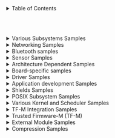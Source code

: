 <details>
<summary>Table of Contents</summary>
- [Various Subsystems Samples](#various-subsystems-samples)
  - [Controller Area Network (CAN) Bus Samples](#controller-area-network-can-bus-samples)
  - [Console Samples](#console-samples)
  - [C++ Samples](#c-samples)
  - [Debug Samples](#debug-samples)
  - [Display Samples](#display-samples)
  - [FS Samples](#fs-samples)
  - [IPC Samples](#ipc-samples)
  - [Logging Sample](#logging-sample)
  - [Management Samples](#management-samples)
  - [Modbus Samples](#modbus-samples)
  - [NVS: Non-Volatile Storage](#nvs-non-volatile-storage)
  - [Portability Samples](#portability-samples)
  - [Settings sample](#settings-sample)
  - [Shell System Samples](#shell-system-samples)
  - [Task Watchdog Sample](#task-watchdog-sample)
  - [USB Samples](#usb-samples)
  - [Video Samples](#video-samples)
- [Networking Samples](#networking-samples)
  - [Network Packet Capture](#network-packet-capture)
  - [Civetweb sample](#civetweb-sample)
  - [Civetweb WebSocket Server sample](#civetweb-websocket-server-sample)
  - [Google IOT MQTT Sample](#google-iot-mqtt-sample)
  - [MQTT Azure Sample](#mqtt-azure-sample)
  - [TagoIO IoT Cloud HTTP Sample](#tagoio-iot-cloud-http-sample)
  - [Sample DHCPv4 client application](#sample-dhcpv4-client-application)
  - [DNS Resolve Application](#dns-resolve-application)
  - [DSA Sample Application](#dsa-sample-application)
  - [Native Posix Ethernet](#native-posix-ethernet)
  - [gPTP Sample Application](#gptp-sample-application)
  - [Generic GSM Modem Sample](#generic-gsm-modem-sample)
  - [IPv4 autoconf client application](#ipv4-autoconf-client-application)
  - [LLDP Sample Application](#lldp-sample-application)
  - [LwM2M client](#lwm2m-client)
  - [mDNS Responder Application](#mdns-responder-application)
  - [MQTT Publisher](#mqtt-publisher)
  - [OpenThread Co-Processor](#openthread-co-processor)
  - [Promiscuous Mode Sample Application](#promiscuous-mode-sample-application)
  - [Socket Big HTTP Download Example](#socket-big-http-download-example)
  - [Socket CAN](#socket-can)
  - [CoAP client](#coap-client)
  - [CoAP Server](#coap-server)
  - [Socket Dumb HTTP Server](#socket-dumb-http-server)
  - [Socket Multithreaded Dumb HTTP Server](#socket-multithreaded-dumb-http-server)
  - [Socket Echo Server](#socket-echo-server)
  - [Asynchronous Socket Echo Server](#asynchronous-socket-echo-server)
  - [Asynchronous Socket Echo Server Using select()](#asynchronous-socket-echo-server-using-select)
  - [Socket Echo Client](#socket-echo-client)
  - [Socket Echo Server](#socket-echo-server-1)
  - [Socket HTTP Client](#socket-http-client)
  - [Socket HTTP GET Example](#socket-http-get-example)
  - [Network Management Socket](#network-management-socket)
  - [Packet socket sample](#packet-socket-sample)
  - [SNTP client sample](#sntp-client-sample)
  - [Socketpair Example](#socketpair-example)
  - [TCP Sample for TTCN-3 based Sanity Check](#tcp-sample-for-ttcn-3-based-sanity-check)
  - [SO_TXTIME sample](#so_txtime-sample)
  - [Socket Websocket Client](#socket-websocket-client)
  - [Network Statistics Sample Application](#network-statistics-sample-application)
  - [Syslog net Application](#syslog-net-application)
  - [Sample TELNET console application](#sample-telnet-console-application)
  - [Virtual Network Interface Application](#virtual-network-interface-application)
  - [Virtual LAN Sample Application](#virtual-lan-sample-application)
  - [Wi-Fi sample](#wi-fi-sample)
  - [802.15.4 “serial-radio” sample](#802154-serial-radio-sample)
  - [wpanusb sample](#wpanusb-sample)
  - [zperf: Network Traffic Generator](#zperf-network-traffic-generator)
- [Bluetooth samples](#bluetooth-samples)
  - [Bluetooth: Beacon](#bluetooth-beacon)
  - [Bluetooth: Central](#bluetooth-central)
  - [Bluetooth: Central / Heart-rate Monitor](#bluetooth-central--heart-rate-monitor)
  - [Bluetooth: Central / Health Thermometer sensor](#bluetooth-central--health-thermometer-sensor)
  - [Bluetooth: Central ISO](#bluetooth-central-iso)
  - [Bluetooth: Central Periodic Advertising Sync Transfer (PAST)](#bluetooth-central-periodic-advertising-sync-transfer-past)
  - [Bluetooth: Direction Finding Periodic Advertising Locator](#bluetooth-direction-finding-periodic-advertising-locator)
  - [Bluetooth: Direction Finding Periodic Advertising Beacon](#bluetooth-direction-finding-periodic-advertising-beacon)
  - [Bluetooth: Eddystone](#bluetooth-eddystone)
  - [Bluetooth: Handsfree](#bluetooth-handsfree)
  - [Bluetooth: HCI Power Control](#bluetooth-hci-power-control)
  - [Bluetooth: HCI RPMsg](#bluetooth-hci-rpmsg)
  - [Bluetooth: HCI SPI](#bluetooth-hci-spi)
  - [Bluetooth: HCI UART](#bluetooth-hci-uart)
  - [Bluetooth: HCI USB](#bluetooth-hci-usb)
  - [Bluetooth: HCI H4 over USB](#bluetooth-hci-h4-over-usb)
  - [Bluetooth: iBeacon](#bluetooth-ibeacon)
  - [Bluetooth: IPSP Sample](#bluetooth-ipsp-sample)
  - [Bluetooth: Isochronous Broadcaster](#bluetooth-isochronous-broadcaster)
  - [Bluetooth: Synchronized Receiver](#bluetooth-synchronized-receiver)
  - [Bluetooth: Mesh](#bluetooth-mesh)
  - [Bluetooth: Mesh Demo](#bluetooth-mesh-demo)
  - [Bluetooth: Mesh Provisioner](#bluetooth-mesh-provisioner)
  - [Bluetooth: Periodic Advertising](#bluetooth-periodic-advertising)
  - [Bluetooth: Periodic Advertising Synchronization](#bluetooth-periodic-advertising-synchronization)
  - [Bluetooth: Peripheral](#bluetooth-peripheral)
  - [Bluetooth: Peripheral CSC](#bluetooth-peripheral-csc)
  - [Bluetooth: Peripheral DIS](#bluetooth-peripheral-dis)
  - [Bluetooth: Peripheral ESP](#bluetooth-peripheral-esp)
  - [Bluetooth: Peripheral HIDs](#bluetooth-peripheral-hids)
  - [Bluetooth: Peripheral HR](#bluetooth-peripheral-hr)
  - [Bluetooth: Peripheral HT](#bluetooth-peripheral-ht)
  - [Bluetooth: Peripheral ISO](#bluetooth-peripheral-iso)
  - [Bluetooth: Peripheral OTS](#bluetooth-peripheral-ots)
  - [Bluetooth: Periodic Advertising Synchronization Transfer](#bluetooth-periodic-advertising-synchronization-transfer)
  - [Bluetooth: Peripheral SC-only](#bluetooth-peripheral-sc-only)
  - [Bluetooth: Scan & Advertise](#bluetooth-scan--advertise)
  - [Bluetooth: ST BLE Sensor Demo](#bluetooth-st-ble-sensor-demo)
- [Sensor Samples](#sensor-samples)
  - [ADT7420: High accuracy digital I2C temperature sensor](#adt7420-high-accuracy-digital-i2c-temperature-sensor)
  - [ADXL362: Three Axis Accelerometer](#adxl362-three-axis-accelerometer)
  - [ADXL372: Three Axis High-g I2C/SPI Accelerometer](#adxl372-three-axis-high-g-i2cspi-accelerometer)
  - [AMG88XX Infrared Array Sensor](#amg88xx-infrared-array-sensor)
  - [ams iAQcore Indoor air quality sensor](#ams-iaqcore-indoor-air-quality-sensor)
  - [APDS9960 RGB, Ambient Light, Gesture Sensor](#apds9960-rgb-ambient-light-gesture-sensor)
  - [BME280 Humidity and Pressure Sensor](#bme280-humidity-and-pressure-sensor)
  - [BME680: Integrated environmental sensor](#bme680-integrated-environmental-sensor)
  - [BMI270: 6 axis inertial measurement unit](#bmi270-6-axis-inertial-measurement-unit)
  - [BMM150 Geomagnetic Sensor](#bmm150-geomagnetic-sensor)
  - [BQ274XX Sensor Sample](#bq274xx-sensor-sample)
  - [CCS811 Indoor Air Quality Sensor](#ccs811-indoor-air-quality-sensor)
  - [DHT: Aosong DHT Digital-output Humidity and Temperature Sensor](#dht-aosong-dht-digital-output-humidity-and-temperature-sensor)
  - [DPS310 Temperature and Pressure Sensor](#dps310-temperature-and-pressure-sensor)
  - [ams ens210 Relative Humidity and Temperature Sensor](#ams-ens210-relative-humidity-and-temperature-sensor)
  - [FDC2X1X: Capacitance-to-Digital Converter](#fdc2x1x-capacitance-to-digital-converter)
  - [FXAS21002 Gyroscope Sensor](#fxas21002-gyroscope-sensor)
  - [FXOS8700 Accelerometer/Magnetometer Sensor](#fxos8700-accelerometermagnetometer-sensor)
  - [HTS221: Temperature and Humidity Monitor](#hts221-temperature-and-humidity-monitor)
  - [MPU6050: Invensense Motion Tracking Device](#mpu6050-invensense-motion-tracking-device)
  - [ISL29035: Digital Light Sensor](#isl29035-digital-light-sensor)
  - [LIS2DH: Motion Sensor Monitor](#lis2dh-motion-sensor-monitor)
  - [LPS22HB: Temperature and Humidity Monitor](#lps22hb-temperature-and-humidity-monitor)
  - [LPS22HH: Temperature and Pressure Monitor](#lps22hh-temperature-and-pressure-monitor)
  - [LSM303DLHC: Magnetometer and Accelerometer data Monitor](#lsm303dlhc-magnetometer-and-accelerometer-data-monitor)
  - [LSM6DSL: IMU sensor Monitor](#lsm6dsl-imu-sensor-monitor)
  - [LSM6DSO: IMU Sensor Monitor](#lsm6dso-imu-sensor-monitor)
  - [BMC150 Magnetometer Sample](#bmc150-magnetometer-sample)
  - [MAX17262 Fuel Gauge Sensor](#max17262-fuel-gauge-sensor)
  - [MAX30101 Heart Rate Sensor](#max30101-heart-rate-sensor)
  - [MAX6675 K-thermocouple to digital converter](#max6675-k-thermocouple-to-digital-converter)
  - [MCP9808 Temperature Sensor](#mcp9808-temperature-sensor)
  - [NXP MCUX Analog Comparator (ACMP)](#nxp-mcux-analog-comparator-acmp)
  - [MPR Pressure Sensor](#mpr-pressure-sensor)
  - [MPU6050: Invensense Motion Tracking Device](#mpu6050-invensense-motion-tracking-device-1)
  - [MS5837 Sensor Sample](#ms5837-sensor-sample)
  - [QDEC: Quadrature Decoder](#qdec-quadrature-decoder)
  - [Sensor Shell Module Sample](#sensor-shell-module-sample)
  - [SHT3XD: High accuracy digital I2C humidity sensor](#sht3xd-high-accuracy-digital-i2c-humidity-sensor)
  - [SM351LT: Magnetoresistive Sensor Example](#sm351lt-magnetoresistive-sensor-example)
  - [STM32 Temperature Sensor](#stm32-temperature-sensor)
  - [TH02: Temperature and Humidity Monitor](#th02-temperature-and-humidity-monitor)
  - [TI_HDC Sample](#ti_hdc-sample)
  - [TMP112 sample](#tmp112-sample)
  - [TI_TMP116 Sample](#ti_tmp116-sample)
  - [VCNL4040: proximity and ambient light sensor](#vcnl4040-proximity-and-ambient-light-sensor)
  - [VL53L0X: Time Of Flight sensor](#vl53l0x-time-of-flight-sensor)
  - [WSEN-ITDS: 3-axis acceleration sensor](#wsen-itds-3-axis-acceleration-sensor)
- [Architecture Dependent Samples](#architecture-dependent-samples)
  - [MMU/MPU Samples](#mmumpu-samples)
  - [Memory Protection Unit (MPU) TEST](#memory-protection-unit-mpu-test)
  - [Various SMP Samples](#various-smp-samples)
  - [SMP Pi](#smp-pi)
  - [SMP pktqueue](#smp-pktqueue)
- [Board-specific samples](#board-specific-samples)
  - [ArgonKey Board Microphone](#argonkey-board-microphone)
  - [ArgonKey Board Sensors](#argonkey-board-sensors)
  - [ARC Secure Service](#arc-secure-service)
  - [BBC micro:bit display](#bbc-microbit-display)
  - [BBC micro:bit line-follower robot](#bbc-microbit-line-follower-robot)
  - [BBC micro:bit Samples](#bbc-microbit-samples)
  - [BBC micro:bit pong game](#bbc-microbit-pong-game)
  - [BBC micro:bit sound](#bbc-microbit-sound)
  - [Espressif ESP32 SPIRAM test](#espressif-esp32-spiram-test)
  - [Espressif ESP32 WiFi Station](#espressif-esp32-wifi-station)
  - [Kukui general features](#kukui-general-features)
  - [Sue Creek 2-Way Audio Sample Application](#sue-creek-2-way-audio-sample-application)
  - [Intel® S1000 Digital Microphone Sample Application](#intel-s1000-digital-microphone-sample-application)
  - [Intel® S1000 I2S Audio Sample Application](#intel-s1000-i2s-audio-sample-application)
  - [Intel® S1000 Customer Reference Board Samples](#intel-s1000-customer-reference-board-samples)
  - [MEC15xxEVB Reference Board Samples](#mec15xxevb-reference-board-samples)
  - [MEC15xx sample board test application](#mec15xx-sample-board-test-application)
  - [Battery Voltage Measurement](#battery-voltage-measurement)
  - [nRF5x Clock Skew Demo](#nrf5x-clock-skew-demo)
  - [nRF IEEE 802.15.4: Serialization RPMsg](#nrf-ieee-802154-serialization-rpmsg)
  - [Bluetooth: Mesh OnOff Model](#bluetooth-mesh-onoff-model)
  - [Bluetooth: Mesh Generic OnOff, Generic Level, Lighting & Vendor Models](#bluetooth-mesh-generic-onoff-generic-level-lighting--vendor-models)
  - [nrfx use example](#nrfx-use-example)
  - [nRF5x System Off demo](#nrf5x-system-off-demo)
  - [Olimex STM32-E407 CCM example](#olimex-stm32-e407-ccm-example)
  - [Olimex STM32-E407 Samples](#olimex-stm32-e407-samples)
  - [Mesh Badge](#mesh-badge)
  - [ST SensorTile.box](#st-sensortilebox)
  - [STM32 Backup SRAM](#stm32-backup-sram)
  - [STM32 PM Blinky](#stm32-pm-blinky)
  - [cc13x2_cc26x2 System Off demo](#cc13x2_cc26x2-system-off-demo)
  - [UP Squared GPIO Counter](#up-squared-gpio-counter)
- [Driver Samples](#driver-samples)
  - [Analog-to-Digital Converter (ADC)](#analog-to-digital-converter-adc)
  - [Controller Area Network](#controller-area-network)
  - [LiteX Clock Control Driver Sample](#litex-clock-control-driver-sample)
  - [Counter Alarm Sample](#counter-alarm-sample)
  - [Maxim DS3231 TCXO RTC Sample Application](#maxim-ds3231-tcxo-rtc-sample-application)
  - [Crypto](#crypto)
  - [Current Sensing](#current-sensing)
  - [Digital-to-Analog Converter (DAC)](#digital-to-analog-converter-dac)
  - [Display Sample](#display-sample)
  - [EEPROM Sample](#eeprom-sample)
  - [Enhanced Serial Peripheral Interface](#enhanced-serial-peripheral-interface)
  - [Flash Shell Sample](#flash-shell-sample)
  - [HT16K33 LED driver with keyscan](#ht16k33-led-driver-with-keyscan)
  - [I2C Fujitsu FRAM](#i2c-fujitsu-fram)
  - [I2S example](#i2s-example)
  - [JESD216 Sample](#jesd216-sample)
  - [KSCAN Interface](#kscan-interface)
  - [KSCAN touch panel example](#kscan-touch-panel-example)
  - [LCD HD44780 driver sample](#lcd-hd44780-driver-sample)
  - [APA102 Sample Application](#apa102-sample-application)
  - [LP3943: 16-Channel RGB, White-LED Driver](#lp3943-16-channel-rgb-white-led-driver)
  - [LP5030/6: 10 or 12 RGB channels](#lp50306-10-or-12-rgb-channels)
  - [LP5562: 4-Channel RGB](#lp5562-4-channel-rgb)
  - [LPD880x Sample Application](#lpd880x-sample-application)
  - [PCA9633: 4-Channel RGB](#pca9633-4-channel-rgb)
  - [LED PWM sample application](#led-pwm-sample-application)
  - [SX1509B LED Intensity](#sx1509b-led-intensity)
  - [WS2812 Sample Application](#ws2812-sample-application)
  - [FT800](#ft800)
  - [PECI Interface](#peci-interface)
  - [PS/2 Interface](#ps2-interface)
  - [JEDEC SPI-NOR Sample](#jedec-spi-nor-sample)
  - [AT45 DataFlash driver sample](#at45-dataflash-driver-sample)
- [Application development Samples](#application-development-samples)
  - [Code relocation](#code-relocation)
  - [External Library](#external-library)
  - [Out Of Tree Board](#out-of-tree-board)
  - [Out Of Tree Driver](#out-of-tree-driver)
- [Shields Samples](#shields-samples)
  - [LMP90100 Sensor AFE Evaluation Board Shield Samples](#lmp90100-sensor-afe-evaluation-board-shield-samples)
  - [LMP90100 Sensor AFE Evaluation Board: RTD Sample](#lmp90100-sensor-afe-evaluation-board-rtd-sample)
  - [X-NUCLEO-IKS01A1: MEMS inertial and environmental multi-sensor shield](#x-nucleo-iks01a1-mems-inertial-and-environmental-multi-sensor-shield)
  - [X-NUCLEO-IKS01A2: shield SensorHub (Mode 2) sample](#x-nucleo-iks01a2-shield-sensorhub-mode-2-sample)
  - [X-NUCLEO-IKS01A2: shield Standard (Mode 1) sample](#x-nucleo-iks01a2-shield-standard-mode-1-sample)
  - [X-NUCLEO-IKS01A3: shield (Mode 2) sample](#x-nucleo-iks01a3-shield-mode-2-sample)
  - [X-NUCLEO-IKS01A3: shield Standard (Mode 1) sample](#x-nucleo-iks01a3-shield-standard-mode-1-sample)
  - [X-NUCLEO-IKS02A1 shield: Acquire MEMS microphones data](#x-nucleo-iks02a1-shield-acquire-mems-microphones-data)
  - [X-NUCLEO-IKS02A1 shield: Sensorhub (Mode 2) sample](#x-nucleo-iks02a1-shield-sensorhub-mode-2-sample)
  - [X-NUCLEO-IKS02A1 shield: Standard (Mode 1) sample](#x-nucleo-iks02a1-shield-standard-mode-1-sample)
- [POSIX Subsystem Samples](#posix-subsystem-samples)
  - [POSIX gettimeofday() with clock initialization over SNTP](#posix-gettimeofday-with-clock-initialization-over-sntp)
- [Various Kernel and Scheduler Samples](#various-kernel-and-scheduler-samples)
  - [MetaIRQ Thread Priority Demonstration](#metairq-thread-priority-demonstration)
- [TF-M Integration Samples](#tf-m-integration-samples)
  - [TF-M PSA crypto](#tf-m-psa-crypto)
  - [PSA Protected Storage](#psa-protected-storage)
  - [TF-M IPC](#tf-m-ipc)
  - [TF-M Platform Security Architecture Test Sample](#tf-m-platform-security-architecture-test-sample)
  - [TF-M Regression Test Sample](#tf-m-regression-test-sample)
- [Trusted Firmware-M (TF-M)](#trusted-firmware-m-tf-m)
  - [Overview](#overview)
  - [What is Trusted Firmware-M (TF-M)?](#what-is-trusted-firmware-m-tf-m)
  - [TF-M Requirements](#tf-m-requirements)
- [External Module Samples](#external-module-samples)
  - [CANopenNode](#canopennode)
  - [Nanopb sample](#nanopb-sample)
  - [TensorFlow Hello World sample](#tensorflow-hello-world-sample)
  - [TensorFlow Magic Wand sample](#tensorflow-magic-wand-sample)
- [Compression Samples](#compression-samples)
  - [LZ4](#lz4)
</details>

<br/><br/>

<details>
<summary>Various Subsystems Samples</summary>

### Various Subsystems Samples

#### Controller Area Network (CAN) Bus Samples
#### Console Samples
#### C++ Samples
#### Debug Samples
#### Display Samples
#### FS Samples
#### IPC Samples
#### Logging Sample
#### Management Samples
#### Modbus Samples
#### NVS: Non-Volatile Storage
#### Portability Samples
#### Settings sample
#### Shell System Samples
#### Task Watchdog Sample
#### USB Samples
#### Video Samples
</details>

<details>
<summary>Networking Samples</summary>

### Networking Samples

#### Network Packet Capture
#### Civetweb sample
#### Civetweb WebSocket Server sample
#### Google IOT MQTT Sample
#### MQTT Azure Sample
#### TagoIO IoT Cloud HTTP Sample
#### Sample DHCPv4 client application
#### DNS Resolve Application
#### DSA Sample Application
#### Native Posix Ethernet
#### gPTP Sample Application
#### Generic GSM Modem Sample
#### IPv4 autoconf client application
#### LLDP Sample Application
#### LwM2M client
#### mDNS Responder Application
#### MQTT Publisher
#### OpenThread Co-Processor
#### Promiscuous Mode Sample Application
#### Socket Big HTTP Download Example
#### Socket CAN
#### CoAP client
#### CoAP Server
#### Socket Dumb HTTP Server
#### Socket Multithreaded Dumb HTTP Server
#### Socket Echo Server
#### Asynchronous Socket Echo Server
#### Asynchronous Socket Echo Server Using select()
#### Socket Echo Client
#### Socket Echo Server
#### Socket HTTP Client
#### Socket HTTP GET Example
#### Network Management Socket
#### Packet socket sample
#### SNTP client sample
#### Socketpair Example
#### TCP Sample for TTCN-3 based Sanity Check
#### SO_TXTIME sample
#### Socket Websocket Client
#### Network Statistics Sample Application
#### Syslog net Application
#### Sample TELNET console application
#### Virtual Network Interface Application
#### Virtual LAN Sample Application
#### Wi-Fi sample
#### 802.15.4 “serial-radio” sample
#### wpanusb sample
#### zperf: Network Traffic Generator

</details>

<details>
<summary>Bluetooth samples</summary>

### Bluetooth samples

#### Bluetooth: Beacon
#### Bluetooth: Central
#### Bluetooth: Central / Heart-rate Monitor
#### Bluetooth: Central / Health Thermometer sensor
#### Bluetooth: Central ISO
#### Bluetooth: Central Periodic Advertising Sync Transfer (PAST)
#### Bluetooth: Direction Finding Periodic Advertising Locator
#### Bluetooth: Direction Finding Periodic Advertising Beacon
#### Bluetooth: Eddystone
#### Bluetooth: Handsfree
#### Bluetooth: HCI Power Control
#### Bluetooth: HCI RPMsg
#### Bluetooth: HCI SPI
#### Bluetooth: HCI UART
#### Bluetooth: HCI USB
#### Bluetooth: HCI H4 over USB
#### Bluetooth: iBeacon
#### Bluetooth: IPSP Sample
#### Bluetooth: Isochronous Broadcaster
#### Bluetooth: Synchronized Receiver
#### Bluetooth: Mesh
#### Bluetooth: Mesh Demo
#### Bluetooth: Mesh Provisioner
#### Bluetooth: Periodic Advertising
#### Bluetooth: Periodic Advertising Synchronization
#### Bluetooth: Peripheral
#### Bluetooth: Peripheral CSC
#### Bluetooth: Peripheral DIS
#### Bluetooth: Peripheral ESP
#### Bluetooth: Peripheral HIDs
#### Bluetooth: Peripheral HR
#### Bluetooth: Peripheral HT
#### Bluetooth: Peripheral ISO
#### Bluetooth: Peripheral OTS
#### Bluetooth: Periodic Advertising Synchronization Transfer
#### Bluetooth: Peripheral SC-only
#### Bluetooth: Scan & Advertise
#### Bluetooth: ST BLE Sensor Demo

</details>

<details>
<summary>Sensor Samples</summary>

### Sensor Samples

#### ADT7420: High accuracy digital I2C temperature sensor
#### ADXL362: Three Axis Accelerometer
#### ADXL372: Three Axis High-g I2C/SPI Accelerometer
#### AMG88XX Infrared Array Sensor
#### ams iAQcore Indoor air quality sensor
#### APDS9960 RGB, Ambient Light, Gesture Sensor
#### BME280 Humidity and Pressure Sensor
#### BME680: Integrated environmental sensor
#### BMI270: 6 axis inertial measurement unit
#### BMM150 Geomagnetic Sensor
#### BQ274XX Sensor Sample
#### CCS811 Indoor Air Quality Sensor
#### DHT: Aosong DHT Digital-output Humidity and Temperature Sensor
#### DPS310 Temperature and Pressure Sensor
#### ams ens210 Relative Humidity and Temperature Sensor
#### FDC2X1X: Capacitance-to-Digital Converter
#### FXAS21002 Gyroscope Sensor
#### FXOS8700 Accelerometer/Magnetometer Sensor
#### HTS221: Temperature and Humidity Monitor
#### MPU6050: Invensense Motion Tracking Device
#### ISL29035: Digital Light Sensor
#### LIS2DH: Motion Sensor Monitor
#### LPS22HB: Temperature and Humidity Monitor
#### LPS22HH: Temperature and Pressure Monitor
#### LSM303DLHC: Magnetometer and Accelerometer data Monitor
#### LSM6DSL: IMU sensor Monitor
#### LSM6DSO: IMU Sensor Monitor
#### BMC150 Magnetometer Sample
#### MAX17262 Fuel Gauge Sensor
#### MAX30101 Heart Rate Sensor
#### MAX6675 K-thermocouple to digital converter
#### MCP9808 Temperature Sensor
#### NXP MCUX Analog Comparator (ACMP)
#### MPR Pressure Sensor
#### MPU6050: Invensense Motion Tracking Device
#### MS5837 Sensor Sample
#### QDEC: Quadrature Decoder
#### Sensor Shell Module Sample
#### SHT3XD: High accuracy digital I2C humidity sensor
#### SM351LT: Magnetoresistive Sensor Example
#### STM32 Temperature Sensor
#### TH02: Temperature and Humidity Monitor
#### TI_HDC Sample
#### TMP112 sample
#### TI_TMP116 Sample
#### VCNL4040: proximity and ambient light sensor
#### VL53L0X: Time Of Flight sensor
#### WSEN-ITDS: 3-axis acceleration sensor

</details>

<details>
<summary>Architecture Dependent Samples</summary>

### Architecture Dependent Samples

#### MMU/MPU Samples
#### Memory Protection Unit (MPU) TEST
#### Various SMP Samples
#### SMP Pi
#### SMP pktqueue

</details>

<details>
<summary>Board-specific samples</summary>

### Board-specific samples

#### ArgonKey Board Microphone
#### ArgonKey Board Sensors
#### ARC Secure Service
#### BBC micro:bit display
#### BBC micro:bit line-follower robot
#### BBC micro:bit Samples
#### BBC micro:bit pong game
#### BBC micro:bit sound
#### Espressif ESP32 SPIRAM test
#### Espressif ESP32 WiFi Station
#### Kukui general features
#### Sue Creek 2-Way Audio Sample Application
#### Intel® S1000 Digital Microphone Sample Application
#### Intel® S1000 I2S Audio Sample Application
#### Intel® S1000 Customer Reference Board Samples
#### MEC15xxEVB Reference Board Samples
#### MEC15xx sample board test application
#### Battery Voltage Measurement
#### nRF5x Clock Skew Demo
#### nRF IEEE 802.15.4: Serialization RPMsg
#### Bluetooth: Mesh OnOff Model
#### Bluetooth: Mesh Generic OnOff, Generic Level, Lighting & Vendor Models
#### nrfx use example
#### nRF5x System Off demo
#### Olimex STM32-E407 CCM example
#### Olimex STM32-E407 Samples
#### Mesh Badge
#### ST SensorTile.box
#### STM32 Backup SRAM
#### STM32 PM Blinky
#### cc13x2_cc26x2 System Off demo
#### UP Squared GPIO Counter

</details>

<details>
<summary>Driver Samples</summary>

### Driver Samples

#### Analog-to-Digital Converter (ADC)
#### Controller Area Network
#### LiteX Clock Control Driver Sample
#### Counter Alarm Sample
#### Maxim DS3231 TCXO RTC Sample Application
#### Crypto
#### Current Sensing
#### Digital-to-Analog Converter (DAC)
#### Display Sample
#### EEPROM Sample
#### Enhanced Serial Peripheral Interface
#### Flash Shell Sample
#### HT16K33 LED driver with keyscan
#### I2C Fujitsu FRAM
#### I2S example
#### JESD216 Sample
#### KSCAN Interface
#### KSCAN touch panel example
#### LCD HD44780 driver sample
#### APA102 Sample Application
#### LP3943: 16-Channel RGB, White-LED Driver
#### LP5030/6: 10 or 12 RGB channels
#### LP5562: 4-Channel RGB
#### LPD880x Sample Application
#### PCA9633: 4-Channel RGB
#### LED PWM sample application
#### SX1509B LED Intensity
#### WS2812 Sample Application
#### FT800
#### PECI Interface
#### PS/2 Interface
#### JEDEC SPI-NOR Sample
#### AT45 DataFlash driver sample

</details>

<details>
<summary>Application development Samples</summary>

### Application development Samples

#### Code relocation
#### External Library
#### Out Of Tree Board
#### Out Of Tree Driver

</details>

<details>
<summary>Shields Samples</summary>

### Shields Samples

#### LMP90100 Sensor AFE Evaluation Board Shield Samples
#### LMP90100 Sensor AFE Evaluation Board: RTD Sample
#### X-NUCLEO-IKS01A1: MEMS inertial and environmental multi-sensor shield
#### X-NUCLEO-IKS01A2: shield SensorHub (Mode 2) sample
#### X-NUCLEO-IKS01A2: shield Standard (Mode 1) sample
#### X-NUCLEO-IKS01A3: shield (Mode 2) sample
#### X-NUCLEO-IKS01A3: shield Standard (Mode 1) sample
#### X-NUCLEO-IKS02A1 shield: Acquire MEMS microphones data
#### X-NUCLEO-IKS02A1 shield: Sensorhub (Mode 2) sample
#### X-NUCLEO-IKS02A1 shield: Standard (Mode 1) sample

</details>

<details>
<summary>POSIX Subsystem Samples</summary>

### POSIX Subsystem Samples

#### POSIX gettimeofday() with clock initialization over SNTP

</details>

<details>
<summary>Various Kernel and Scheduler Samples</summary>

### Various Kernel and Scheduler Samples

#### MetaIRQ Thread Priority Demonstration

</details>

<details>
<summary>TF-M Integration Samples</summary>

### TF-M Integration Samples

#### TF-M PSA crypto
#### PSA Protected Storage
#### TF-M IPC
#### TF-M Platform Security Architecture Test Sample
#### TF-M Regression Test Sample

</details>

<details>
<summary>Trusted Firmware-M (TF-M)</summary>

### Trusted Firmware-M (TF-M)

#### Overview
#### What is Trusted Firmware-M (TF-M)?
#### TF-M Requirements

</details>

<details>
<summary>External Module Samples</summary>

### External Module Samples

#### CANopenNode
#### Nanopb sample
#### TensorFlow Hello World sample
#### TensorFlow Magic Wand sample

</details>

<details>
<summary>Compression Samples</summary>

### Compression Samples

#### LZ4

</details>


